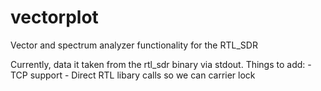 vectorplot
==========

Vector and spectrum analyzer functionality for the RTL_SDR

Currently, data it taken from the rtl_sdr binary via stdout. Things to add:
	- TCP support
	- Direct RTL libary calls so we can carrier lock

